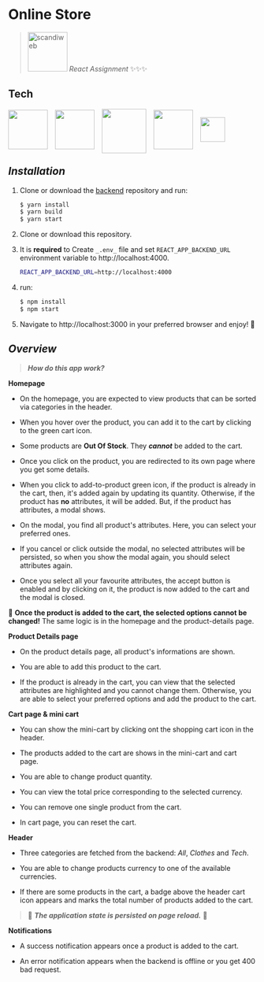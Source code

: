 # Online Store

> <img src="https://media.cdn.teamtailor.com/images/s3/teamtailor-production/logotype-v1/image_uploads/bdfccb87-9d38-4234-be31-e3d209b9516b/original.png" alt="scandiweb" width="80" /> _React Assignment_ ✨✨✨

## Tech

<div style="margin-bottom: 25px; display: flex; align-items:center;">
    <img src="https://scandiweb.com/assets/images/react/react-logo-inline.svg" width="80" style="margin-right:15px;" />
    <img src="https://upload.wikimedia.org/wikipedia/commons/3/30/Redux_Logo.png" width="80" style="margin-right:15px;object-fit:cover" />
    <img src="https://www.vectorlogo.zone/logos/graphql/graphql-ar21.svg" width="90" style="margin-right:15px; margin-bottom:-5px;" />
    <img src="https://cdn.worldvectorlogo.com/logos/apollo-graphql-1.svg" width="80" style="margin-right:15px;" />
    <img src="https://alley.co/wp-content/uploads/2021/01/atom.png" width="50"   />
</div>

## _Installation_

1. Clone or download the [backend](https://github.com/mohamedTaiebBsf/junior-react-endpoint) repository and run:

   ```sh
   $ yarn install
   $ yarn build
   $ yarn start
   ```

2. Clone or download this repository.

3. It is **required** to Create `_.env_` file and set `REACT_APP_BACKEND_URL` environment variable to http://localhost:4000.

   ```sh
   REACT_APP_BACKEND_URL=http://localhost:4000
   ```

4. run:

   ```sh
   $ npm install
   $ npm start
   ```

5. Navigate to http://localhost:3000 in
   your preferred browser and enjoy! 👋

## _Overview_

> _**How do this app work?**_

**Homepage**

- On the homepage, you are expected to view products that can be sorted via categories in the header.

- When you hover over the product, you can add it to the cart by clicking to the green cart icon.

- Some products are **Out Of Stock**. They _**cannot**_ be added to the cart.

- Once you click on the product, you are redirected to its own page where you get some details.

- When you click to add-to-product green icon, if the product is already in the cart, then, it's added again by updating its quantity. Otherwise, if the product has **no** attributes, it will be added. But, if the product has attributes, a modal shows.

- On the modal, you find all product's attributes. Here, you can select your preferred ones.

- If you cancel or click outside the modal, no selected attributes will be persisted, so when you show the modal again, you should select attributes again.

- Once you select all your favourite attributes, the accept button is enabled and by clicking on it, the product is now added to the cart and the modal is closed.

👀 **Once the product is added to the cart, the selected options cannot be changed!** The same logic is in the homepage and the product-details page.

**Product Details page**

- On the product details page, all product's informations are shown.

- You are able to add this product to the cart.

- If the product is already in the cart, you can view that the selected attributes are highlighted and you cannot change them. Otherwise, you are able to select your preferred options and add the product to the cart.

**Cart page & mini cart**

- You can show the mini-cart by clicking ont the shopping cart icon in the header.

- The products added to the cart are shows in the mini-cart and cart page.

- You are able to change product quantity.

- You can view the total price corresponding to the selected currency.

- You can remove one single product from the cart.

- In cart page, you can reset the cart.

**Header**

- Three categories are fetched from the backend: _All_, _Clothes_ and _Tech_.

- You are able to change products currency to one of the available currencies.

- If there are some products in the cart, a badge above the header cart icon appears and marks the total number of products added to the cart.

> 👀 **_The application state is persisted on page reload._** 👋

**Notifications**

- A success notification appears once a product is added to the cart.

- An error notification appears when the backend is offline or you get 400 bad request.
